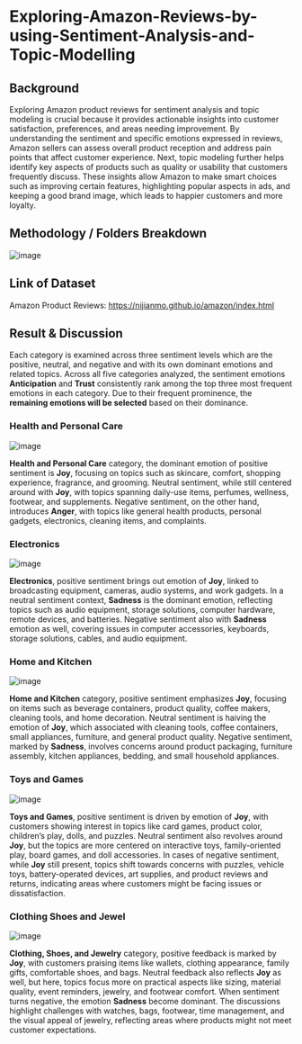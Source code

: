 ﻿# Exploring-Amazon-Reviews-by-using-Sentiment-Analysis-and-Topic-Modelling

## Background
Exploring Amazon product reviews for sentiment analysis and topic modeling is crucial because it provides actionable insights into customer satisfaction, preferences, and areas needing improvement. By understanding the sentiment and specific emotions expressed in reviews, Amazon sellers can assess overall product reception and address pain points that affect customer experience. Next, topic modeling further helps identify key aspects of products such as quality or usability that customers frequently discuss. These insights allow Amazon to make smart choices such as improving certain features, highlighting popular aspects in ads, and keeping a good brand image, which leads to happier customers and more loyalty.

## Methodology / Folders Breakdown
![image](https://github.com/user-attachments/assets/fd1c1d39-31f2-4858-b5b9-4a69a914aa10)

## Link of Dataset
Amazon Product Reviews: https://nijianmo.github.io/amazon/index.html

## Result & Discussion

Each category is examined across three sentiment levels which are the positive, neutral, and negative and with its own dominant emotions and related topics. Across all five categories analyzed, the sentiment emotions **Anticipation** and **Trust** consistently rank among the top three most frequent emotions in each category. Due to their frequent prominence, the **remaining emotions will be selected** based on their dominance.

### Health and Personal Care
![image](https://github.com/user-attachments/assets/8e9cf2a2-785b-4923-a429-58650faa8285)

**Health and Personal Care** category, the dominant emotion of positive sentiment is **Joy**, focusing on topics such as skincare, comfort, shopping experience, fragrance, and grooming. Neutral sentiment, while still centered around with **Joy**, with topics spanning daily-use items, perfumes, wellness, footwear, and supplements. Negative sentiment, on the other hand, introduces **Anger**, with topics like general health products, personal gadgets, electronics, cleaning items, and complaints.

### Electronics
![image](https://github.com/user-attachments/assets/876a76c5-e3ca-4fee-8116-f0e6707f15e5)

**Electronics**, positive sentiment brings out emotion of **Joy**, linked to broadcasting equipment, cameras, audio systems, and work gadgets. In a neutral sentiment context, **Sadness** is the dominant emotion, reflecting topics such as audio equipment, storage solutions, computer hardware, remote devices, and batteries. Negative sentiment also with **Sadness** emotion as well, covering issues in computer accessories, keyboards, storage solutions, cables, and audio equipment.

### Home and Kitchen
![image](https://github.com/user-attachments/assets/051a8c5b-5576-432f-9177-069cacbd3be4)

**Home and Kitchen** category, positive sentiment emphasizes **Joy**, focusing on items such as beverage containers, product quality, coffee makers, cleaning tools, and home decoration. Neutral sentiment is haiving the emotion of **Joy**, which associated with cleaning tools, coffee containers, small appliances, furniture, and general product quality. Negative sentiment, marked by **Sadness**, involves concerns around product packaging, furniture assembly, kitchen appliances, bedding, and small household appliances.

### Toys and Games
![image](https://github.com/user-attachments/assets/32216317-e339-4704-acd5-f3cc75f37418)

**Toys and Games**, positive sentiment is driven by emotion of **Joy**, with customers showing interest in topics like card games, product color, children’s play, dolls, and puzzles. Neutral sentiment also revolves around **Joy**, but the topics are more centered on interactive toys, family-oriented play, board games, and doll accessories. In cases of negative sentiment, while **Joy** still present, topics shift towards concerns with puzzles, vehicle toys, battery-operated devices, art supplies, and product reviews and returns, indicating areas where customers might be facing issues or dissatisfaction.

### Clothing Shoes and Jewel
![image](https://github.com/user-attachments/assets/4537fd1f-3ed2-48c8-a929-52c2c6e966da)

**Clothing, Shoes, and Jewelry** category, positive feedback is marked by **Joy**, with customers praising items like wallets, clothing appearance, family gifts, comfortable shoes, and bags. Neutral feedback also reflects **Joy** as well, but here, topics focus more on practical aspects like sizing, material quality, event reminders, jewelry, and footwear comfort. When sentiment turns negative, the emotion **Sadness** become dominant. The discussions highlight challenges with watches, bags, footwear, time management, and the visual appeal of jewelry, reflecting areas where products might not meet customer expectations.












